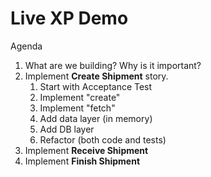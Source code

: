 # Live XP Demo

Agenda

1. What are we building? Why is it important?
2. Implement **Create Shipment** story.
   1. Start with Acceptance Test
   2. Implement "create"
   3. Implement "fetch"
   4. Add data layer (in memory)
   5. Add DB layer
   6. Refactor (both code and tests)
3. Implement **Receive Shipment**
4. Implement **Finish Shipment**
